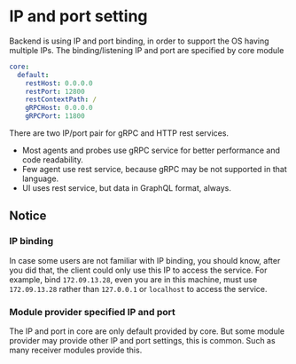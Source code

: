 # IP and port setting
Backend is using IP and port binding, in order to support the OS having multiple IPs.
The binding/listening IP and port are specified by core module
```yaml
core:
  default:
    restHost: 0.0.0.0
    restPort: 12800
    restContextPath: /
    gRPCHost: 0.0.0.0
    gRPCPort: 11800
```
There are two IP/port pair for gRPC and HTTP rest services.

- Most agents and probes use gRPC service for better performance and code readability.
- Few agent use rest service, because gRPC may be not supported in that language.
- UI uses rest service, but data in GraphQL format, always.


## Notice
### IP binding
In case some users are not familiar with IP binding, you should know, after you did that, 
the client could only use this IP to access the service. For example, bind `172.09.13.28`, even you are
in this machine, must use `172.09.13.28` rather than `127.0.0.1` or `localhost` to access the service.

### Module provider specified IP and port
The IP and port in core are only default provided by core. But some module provider may provide other
IP and port settings, this is common. Such as many receiver modules provide this.


